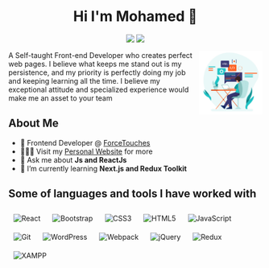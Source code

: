 <h1 align="center">Hi I'm Mohamed 👋</h1>
<p align="center">
  <a href="https://www.linkedin.com/in/mohamed-mahsob/"><img src="https://img.shields.io/badge/linkedin-%230177B5?style=flat&logo=linkedin&logoColor=white"/></a>
  <a href="https://mohamed-mahsob.vercel.app"><img src="https://img.shields.io/badge/My-Portfolio-%23b9e3e2"/></a>
</p>

  <img src="https://github.com/Mohmmed-Mahsoub/Mohmmed-Mahsoub/blob/main/profile-image.jpg" align="right" width="25%"/>

 A Self-taught Front-end Developer who creates perfect web pages.
I believe what keeps me stand out is my persistence, and my priority is perfectly doing my job and keeping learning all the time.
I believe my exceptional attitude and specialized experience would make me an asset to your team

## About Me
- 💼 Frontend Developer @ [ForceTouches](https://www.forcetouches.com)
- 👨🏽‍💻 Visit my [Personal Website](https://mohamed-mahsob.vercel.app) for more
- 💬 Ask me about **Js and ReactJs**
- 🌱 I’m currently learning **Next.js and Redux Toolkit**

## Some of languages and tools I have worked with
<div>  
  <img style="margin: 10px" src="https://profilinator.rishav.dev/skills-assets/react-original-wordmark.svg" alt="React" height="50" />  
  <img style="margin: 10px" src="https://profilinator.rishav.dev/skills-assets/bootstrap-plain.svg" alt="Bootstrap" height="50" />  
  <img style="margin: 10px" src="https://profilinator.rishav.dev/skills-assets/css3-original-wordmark.svg" alt="CSS3" height="50" />  
  <img style="margin: 10px" src="https://profilinator.rishav.dev/skills-assets/html5-original-wordmark.svg" alt="HTML5" height="50" />  
  <img style="margin: 10px" src="https://profilinator.rishav.dev/skills-assets/javascript-original.svg" alt="JavaScript" height="50" />  
  <img style="margin: 10px" src="https://profilinator.rishav.dev/skills-assets/git-scm-icon.svg" alt="Git" height="50" />  
  <img style="margin: 10px" src="https://profilinator.rishav.dev/skills-assets/wordpress.png" alt="WordPress" height="50" />  
  <img style="margin: 10px" src="https://profilinator.rishav.dev/skills-assets/webpack-original.svg" alt="Webpack" height="50" />  
  <img style="margin: 10px" src="https://profilinator.rishav.dev/skills-assets/jquery.png" alt="jQuery" height="50" />  
  <img style="margin: 10px" src="https://profilinator.rishav.dev/skills-assets/redux-original.svg" alt="Redux" height="50" />  
  <img style="margin: 10px" src="https://profilinator.rishav.dev/skills-assets/xampp.png" alt="XAMPP" height="50" />  
</div>  
